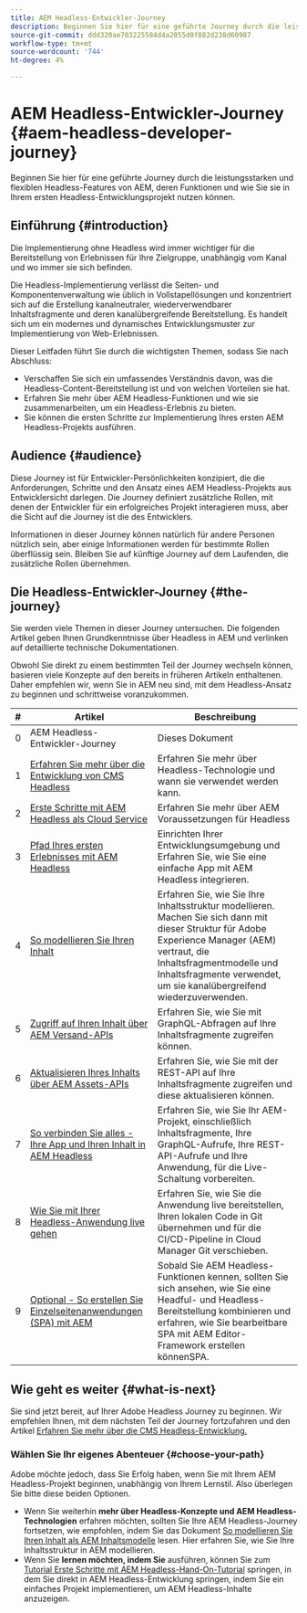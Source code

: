 ```yaml
---
title: AEM Headless-Entwickler-Journey
description: Beginnen Sie hier für eine geführte Journey durch die leistungsstarken und flexiblen Headless-Features von AEM, deren Funktionen und wie Sie sie bei Ihrem ersten Entwicklungsprojekt nutzen können.
source-git-commit: ddd320ae703225584d4a2055d0f882d238d60987
workflow-type: tm+mt
source-wordcount: '744'
ht-degree: 4%

---
```



# AEM Headless-Entwickler-Journey {#aem-headless-developer-journey}

Beginnen Sie hier für eine geführte Journey durch die leistungsstarken und flexiblen Headless-Features von AEM, deren Funktionen und wie Sie sie in Ihrem ersten Headless-Entwicklungsprojekt nutzen können.

## Einführung {#introduction}

Die Implementierung ohne Headless wird immer wichtiger für die Bereitstellung von Erlebnissen für Ihre Zielgruppe, unabhängig vom Kanal und wo immer sie sich befinden.

Die Headless-Implementierung verlässt die Seiten- und Komponentenverwaltung wie üblich in Vollstapellösungen und konzentriert sich auf die Erstellung kanalneutraler, wiederverwendbarer Inhaltsfragmente und deren kanalübergreifende Bereitstellung. Es handelt sich um ein modernes und dynamisches Entwicklungsmuster zur Implementierung von Web-Erlebnissen.

Dieser Leitfaden führt Sie durch die wichtigsten Themen, sodass Sie nach Abschluss:

* Verschaffen Sie sich ein umfassendes Verständnis davon, was die Headless-Content-Bereitstellung ist und von welchen Vorteilen sie hat.
* Erfahren Sie mehr über AEM Headless-Funktionen und wie sie zusammenarbeiten, um ein Headless-Erlebnis zu bieten.
* Sie können die ersten Schritte zur Implementierung Ihres ersten AEM Headless-Projekts ausführen.

## Audience {#audience}

Diese Journey ist für Entwickler-Persönlichkeiten konzipiert, die die Anforderungen, Schritte und den Ansatz eines AEM Headless-Projekts aus Entwicklersicht darlegen. Die Journey definiert zusätzliche Rollen, mit denen der Entwickler für ein erfolgreiches Projekt interagieren muss, aber die Sicht auf die Journey ist die des Entwicklers.

Informationen in dieser Journey können natürlich für andere Personen nützlich sein, aber einige Informationen werden für bestimmte Rollen überflüssig sein. Bleiben Sie auf künftige Journey auf dem Laufenden, die zusätzliche Rollen übernehmen.

## Die Headless-Entwickler-Journey {#the-journey}

Sie werden viele Themen in dieser Journey untersuchen. Die folgenden Artikel geben Ihnen Grundkenntnisse über Headless in AEM und verlinken auf detaillierte technische Dokumentationen.

Obwohl Sie direkt zu einem bestimmten Teil der Journey wechseln können, basieren viele Konzepte auf den bereits in früheren Artikeln enthaltenen. Daher empfehlen wir, wenn Sie in AEM neu sind, mit dem Headless-Ansatz zu beginnen und schrittweise voranzukommen.

| # | Artikel | Beschreibung |
|---|---|---|
| 0 | AEM Headless-Entwickler-Journey | Dieses Dokument |
| 1 | [Erfahren Sie mehr über die Entwicklung von CMS Headless](learn-about.md) | Erfahren Sie mehr über Headless-Technologie und wann sie verwendet werden kann. |
| 2 | [Erste Schritte mit AEM Headless als Cloud Service](getting-started.md) | Erfahren Sie mehr über AEM Voraussetzungen für Headless |
| 3 | [Pfad Ihres ersten Erlebnisses mit AEM Headless](path-to-first-experience.md) | Einrichten Ihrer Entwicklungsumgebung und Erfahren Sie, wie Sie eine einfache App mit AEM Headless integrieren. |
| 4 | [So modellieren Sie Ihren Inhalt](model-your-content.md) | Erfahren Sie, wie Sie Ihre Inhaltsstruktur modellieren. Machen Sie sich dann mit dieser Struktur für Adobe Experience Manager (AEM) vertraut, die Inhaltsfragmentmodelle und Inhaltsfragmente verwendet, um sie kanalübergreifend wiederzuverwenden. |
| 5 | [Zugriff auf Ihren Inhalt über AEM Versand-APIs](access-your-content.md) | Erfahren Sie, wie Sie mit GraphQL-Abfragen auf Ihre Inhaltsfragmente zugreifen können. |
| 6 | [Aktualisieren Ihres Inhalts über AEM Assets-APIs](update-your-content.md) | Erfahren Sie, wie Sie mit der REST-API auf Ihre Inhaltsfragmente zugreifen und diese aktualisieren können. |
| 7 | [So verbinden Sie alles - Ihre App und Ihren Inhalt in AEM Headless](put-it-all-together.md) | Erfahren Sie, wie Sie Ihr AEM-Projekt, einschließlich Inhaltsfragmente, Ihre GraphQL-Aufrufe, Ihre REST-API-Aufrufe und Ihre Anwendung, für die Live-Schaltung vorbereiten. |
| 8 | [Wie Sie mit Ihrer Headless-Anwendung live gehen](go-live.md) | Erfahren Sie, wie Sie die Anwendung live bereitstellen, Ihren lokalen Code in Git übernehmen und für die CI/CD-Pipeline in Cloud Manager Git verschieben. |
| 9 | [Optional - So erstellen Sie Einzelseitenanwendungen (SPA) mit AEM](create-spa.md) | Sobald Sie AEM Headless-Funktionen kennen, sollten Sie sich ansehen, wie Sie eine Headful- und Headless-Bereitstellung kombinieren und erfahren, wie Sie bearbeitbare SPA mit AEM Editor-Framework erstellen könnenSPA. |

## Wie geht es weiter {#what-is-next}

Sie sind jetzt bereit, auf Ihrer Adobe Headless Journey zu beginnen. Wir empfehlen Ihnen, mit dem nächsten Teil der Journey fortzufahren und den Artikel [Erfahren Sie mehr über die CMS Headless-Entwicklung.](learn-about.md)

### Wählen Sie Ihr eigenes Abenteuer {#choose-your-path}

Adobe möchte jedoch, dass Sie Erfolg haben, wenn Sie mit Ihrem AEM Headless-Projekt beginnen, unabhängig von Ihrem Lernstil. Also überlegen Sie bitte diese beiden Optionen.

* Wenn Sie weiterhin **mehr über Headless-Konzepte und AEM Headless-Technologien** erfahren möchten, sollten Sie Ihre AEM Headless-Journey fortsetzen, wie empfohlen, indem Sie das Dokument [So modellieren Sie Ihren Inhalt als AEM Inhaltsmodelle](model-your-content.md) lesen. Hier erfahren Sie, wie Sie Ihre Inhaltsstruktur in AEM modellieren.
* Wenn Sie **lernen möchten, indem Sie** ausführen, können Sie zum [Tutorial Erste Schritte mit AEM Headless-Hand-On-Tutorial](https://experienceleague.adobe.com/docs/experience-manager-learn/getting-started-with-aem-headless/graphql/multi-step/overview.html) springen, in dem Sie direkt in AEM Headless-Entwicklung springen, indem Sie ein einfaches Projekt implementieren, um AEM Headless-Inhalte anzuzeigen.

